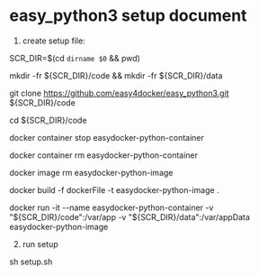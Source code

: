 # easy_python3 setup document

1. create setup file:

  SCR_DIR=$(cd `dirname $0` && pwd)
  
  mkdir -fr ${SCR_DIR}/code && mkdir -fr ${SCR_DIR}/data
  
  git clone https://github.com/easy4docker/easy_python3.git ${SCR_DIR}/code
  
  cd ${SCR_DIR}/code
  
  docker container stop easydocker-python-container
  
  docker container rm easydocker-python-container
  
  docker image rm easydocker-python-image

  docker build -f dockerFile -t easydocker-python-image .
  
  docker run -it  --name easydocker-python-container -v "${SCR_DIR}/code":/var/app -v "${SCR_DIR}/data":/var/appData easydocker-python-image

2. run setup

  sh setup.sh

